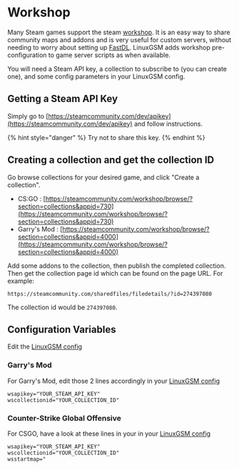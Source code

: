 # Workshop

Many Steam games support the steam [workshop](https://steamcommunity.com/workshop). It is an easy way to share community maps and addons and is very useful for custom servers, without needing to worry about setting up [FastDL](../commands/fastdl.md). LinuxGSM adds workshop pre-configuration to game server scripts as when available.

You will need a Steam API key, a collection to subscribe to \(you can create one\), and some config parameters in your LinuxGSM config.

## Getting a Steam API Key

Simply go to [https://steamcommunity.com/dev/apikey](https://steamcommunity.com/dev/apikey) and follow instructions.

{% hint style="danger" %}
Try not to share this key.
{% endhint %}

## Creating a collection and get the collection ID

Go browse collections for your desired game, and click "Create a collection".

* CS:GO : [https://steamcommunity.com/workshop/browse/?section=collections&appid=730](https://steamcommunity.com/workshop/browse/?section=collections&appid=730)
* Garry's Mod : [https://steamcommunity.com/workshop/browse/?section=collections&appid=4000](https://steamcommunity.com/workshop/browse/?section=collections&appid=4000)

Add some addons to the collection, then publish the completed collection. Then get the collection page id which can be found on the page URL. For example:

```text
https://steamcommunity.com/sharedfiles/filedetails/?id=274397080
```

The collection id would be `274397080`.

## Configuration Variables

Edit the [LinuxGSM config](../configuration/linuxgsm-config.md)

### Garry's Mod

For Garry's Mod, edit those 2 lines accordingly in your [LinuxGSM config](../configuration/linuxgsm-config.md)

```text
wsapikey="YOUR_STEAM_API_KEY"
wscollectionid="YOUR_COLLECTION_ID"
```

### Counter-Strike Global Offensive

For CSGO, have a look at these lines in your in your [LinuxGSM config](../configuration/linuxgsm-config.md)

```text
wsapikey="YOUR_STEAM_API_KEY"
wscollectionid="YOUR_COLLECTION_ID"
wsstartmap="
```

